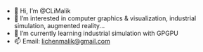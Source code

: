 - 👋 Hi, I’m @CLiMalik
- 👀 I’m interested in computer graphics & visualization, industrial simulation, augmented reality...
- 🌱 I’m currently learning industrial simulation with GPGPU
- 📫 Email: lichenmalik@gmail.com

<!---
CLiMalik/CLiMalik is a ✨ special ✨ repository because its `README.md` (this file) appears on your GitHub profile.
You can click the Preview link to take a look at your changes.
--->

